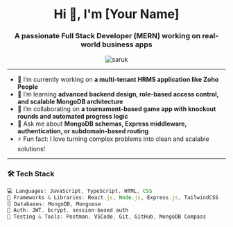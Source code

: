 <h1 align="center">Hi 👋, I'm [Your Name]</h1>
<h3 align="center">A passionate Full Stack Developer (MERN) working on real-world business apps</h3>

<p align="center">
  <img src="https://komarev.com/ghpvc/?tgs-saruk=tgs-saruk&label=Profile%20views&color=0e75b6&style=flat" alt="saruk" />
</p>

---

- 🔭 I’m currently working on **a multi-tenant HRMS application like Zoho People**
- 🌱 I’m learning **advanced backend design, role-based access control, and scalable MongoDB architecture**
- 👯 I’m collaborating on **a tournament-based game app with knockout rounds and automated progress logic**
- 💬 Ask me about **MongoDB schemas, Express middleware, authentication, or subdomain-based routing**
- ⚡ Fun fact: I love turning complex problems into clean and scalable solutions!

---

### 🛠️ Tech Stack

```js
💻 Languages: JavaScript, TypeScript, HTML, CSS  
🧰 Frameworks & Libraries: React.js, Node.js, Express.js, TailwindCSS  
🗄️ Databases: MongoDB, Mongoose  
🔐 Auth: JWT, bcrypt, session-based auth  
🧪 Testing & Tools: Postman, VSCode, Git, GitHub, MongoDB Compass
